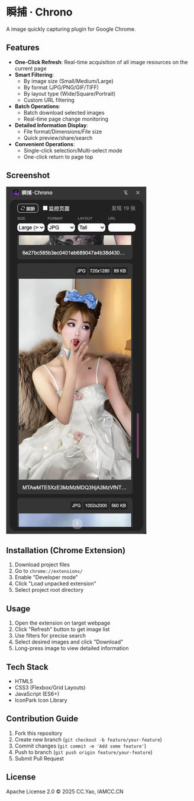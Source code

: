 # 瞬捕 · Chrono
A image quickly capturing plugin for Google Chrome.

## Features
- **One-Click Refresh**: Real-time acquisition of all image resources on the current page
- **Smart Filtering**:
    - By image size (Small/Medium/Large)
    - By format (JPG/PNG/GIF/TIFF)
    - By layout type (Wide/Square/Portrait)
    - Custom URL filtering
- **Batch Operations**:
    - Batch download selected images
    - Real-time page change monitoring
- **Detailed Information Display**:
    - File format/Dimensions/File size
    - Quick preview/share/search
- **Convenient Operations**:
    - Single-click selection/Multi-select mode
    - One-click return to page top

## Screenshot
![Interface Preview](./assets/screenshot.jpg)

## Installation (Chrome Extension)
1. Download project files
2. Go to `chrome://extensions/`
3. Enable "Developer mode"
4. Click "Load unpacked extension"
5. Select project root directory

## Usage
1. Open the extension on target webpage
2. Click "Refresh" button to get image list
3. Use filters for precise search
4. Select desired images and click "Download"
5. Long-press image to view detailed information

## Tech Stack
- HTML5
- CSS3 (Flexbox/Grid Layouts)
- JavaScript (ES6+)
- IconPark Icon Library

## Contribution Guide
1. Fork this repository
2. Create new branch (`git checkout -b feature/your-feature`)
3. Commit changes (`git commit -m 'Add some feature'`)
4. Push to branch (`git push origin feature/your-feature`)
5. Submit Pull Request

## License
Apache License 2.0 © 2025 CC.Yao, IAMCC.CN
